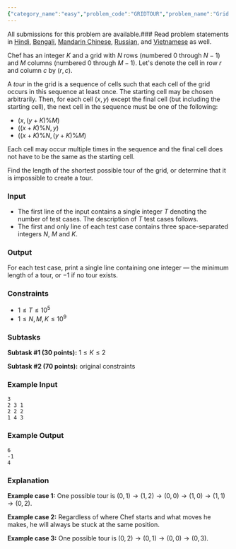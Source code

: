 ```yaml
---
{"category_name":"easy","problem_code":"GRIDTOUR","problem_name":"Grid Tour","languages_supported":{"0":"C","1":"CPP14","2":"JAVA","3":"PYTH","4":"PYTH 3.6","5":"PYPY","6":"CS2","7":"PAS fpc","8":"PAS gpc","9":"RUBY","10":"PHP","11":"GO","12":"NODEJS","13":"HASK","14":"rust","15":"SCALA","16":"swift","17":"D","18":"PERL","19":"FORT","20":"WSPC","21":"ADA","22":"CAML","23":"ICK","24":"BF","25":"ASM","26":"CLPS","27":"PRLG","28":"ICON","29":"SCM qobi","30":"PIKE","31":"ST","32":"NICE","33":"LUA","34":"BASH","35":"NEM","36":"LISP sbcl","37":"LISP clisp","38":"SCM guile","39":"JS","40":"ERL","41":"TCL","42":"kotlin","43":"PERL6","44":"TEXT","45":"SCM chicken","46":"PYP3","47":"CLOJ","48":"R","49":"COB","50":"FS"},"max_timelimit":1,"source_sizelimit":50000,"problem_author":"abdullah768","problem_tester":null,"date_added":"15-05-2019","tags":{"0":"abdullah768","1":"easy","2":"ltime72","3":"modular","4":"observations","5":"taran_1407"},"time":{"view_start_date":1558803600,"submit_start_date":1558803600,"visible_start_date":1558803600,"end_date":1735669800},"is_direct_submittable":false,"layout":"problem"}
---
```

<span class="solution-visible-txt">All submissions for this problem are available.</span>### Read problem statements in [Hindi](http://www.codechef.com/download/translated/LTIME72/hindi/GRIDTOUR.pdf), [Bengali](http://www.codechef.com/download/translated/LTIME72/bengali/GRIDTOUR.pdf), [Mandarin Chinese](http://www.codechef.com/download/translated/LTIME72/mandarin/GRIDTOUR.pdf), [Russian](http://www.codechef.com/download/translated/LTIME72/russian/GRIDTOUR.pdf), and [Vietnamese](http://www.codechef.com/download/translated/LTIME72/vietnamese/GRIDTOUR.pdf) as well.

Chef has an integer $K$ and a grid with $N$ rows (numbered $0$ through $N-1$) and $M$ columns (numbered $0$ through $M-1$). Let's denote the cell in row $r$ and column $c$ by $(r, c)$.

A *tour* in the grid is a sequence of cells such that each cell of the grid occurs in this sequence at least once. The starting cell may be chosen arbitrarily. Then, for each cell $(x, y)$ except the final cell (but including the starting cell), the next cell in the sequence must be one of the following:
- $\left( x, (y+K) \% M \right)$
- $\left( (x+K) \% N, y \right)$
- $\left( (x+K) \% N, (y+K) \% M \right)$

Each cell may occur multiple times in the sequence and the final cell does not have to be the same as the starting cell.

Find the length of the shortest possible tour of the grid, or determine that it is impossible to create a tour.

### Input
- The first line of the input contains a single integer $T$ denoting the number of test cases. The description of $T$ test cases follows.
- The first and only line of each test case contains three space-separated integers $N$, $M$ and $K$.

### Output
For each test case, print a single line containing one integer ― the minimum length of a tour, or $-1$ if no tour exists.

### Constraints 
- $1 \le T \le 10^5$
- $1 \le N, M, K \le 10^9$

### Subtasks
**Subtask #1 (30 points):** $1 \le K \le 2$

**Subtask #2 (70 points):** original constraints

### Example Input
```
3
2 3 1
2 2 2
1 4 3
```

### Example Output
```
6
-1
4
```

### Explanation
**Example case 1:** One possible tour is $(0,1) \rightarrow (1,2) \rightarrow (0,0) \rightarrow (1,0) \rightarrow (1,1) \rightarrow (0,2)$.

**Example case 2:** Regardless of where Chef starts and what moves he makes, he will always be stuck at the same position.

**Example case 3:** One possible tour is $(0,2) \rightarrow (0,1) \rightarrow (0,0) \rightarrow (0,3)$.
